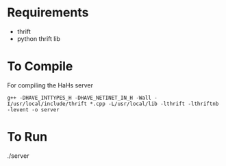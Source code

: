 Requirements
=============
  
 * thrift
 * python thrift lib


To Compile
==========

For compiling the HaHs server 

    g++ -DHAVE_INTTYPES_H -DHAVE_NETINET_IN_H -Wall -I/usr/local/include/thrift *.cpp -L/usr/local/lib -lthrift -lthriftnb -levent -o server

To Run
========
./server



